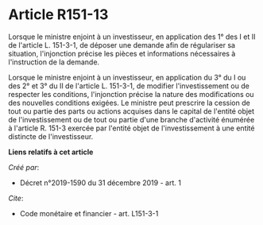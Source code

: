 # Article R151-13

Lorsque le ministre enjoint à un investisseur, en application des 1° des I et II de l'article L. 151-3-1, de déposer une
demande afin de régulariser sa situation, l'injonction précise les pièces et informations nécessaires à l'instruction de la
demande. 

Lorsque le ministre enjoint à un investisseur, en application du 3° du I ou des 2° et 3° du II de l'article L. 151-3-1, de
modifier l'investissement ou de respecter les conditions, l'injonction précise la nature des modifications ou des nouvelles
conditions exigées. Le ministre peut prescrire la cession de tout ou partie des parts ou actions acquises dans le capital de
l'entité objet de l'investissement ou de tout ou partie d'une branche d'activité énumérée à l'article R. 151-3 exercée par
l'entité objet de l'investissement à une entité distincte de l'investisseur.

**Liens relatifs à cet article**

_Créé par_:

  - Décret n°2019-1590 du 31 décembre 2019 - art. 1

_Cite_:

  - Code monétaire et financier - art. L151-3-1
